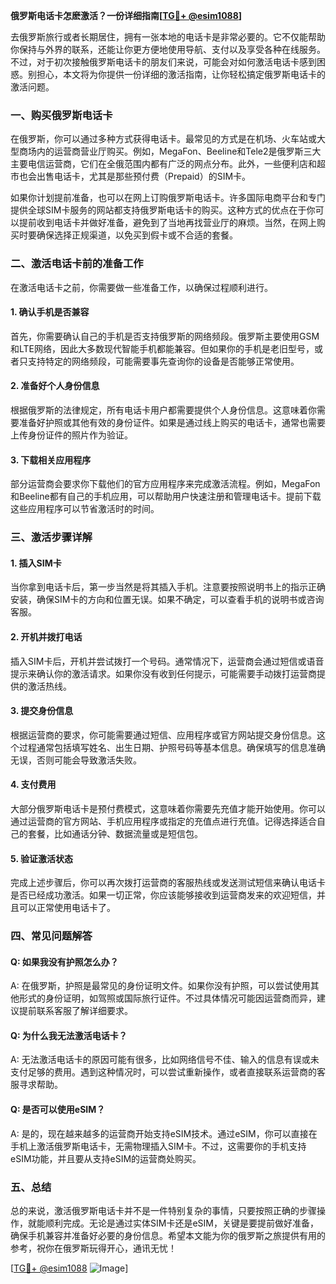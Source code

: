 **俄罗斯电话卡怎麽激活？一份详细指南[[TG💪+ @esim1088](https://t.me/s/esim1088)]**

去俄罗斯旅行或者长期居住，拥有一张本地的电话卡是非常必要的。它不仅能帮助你保持与外界的联系，还能让你更方便地使用导航、支付以及享受各种在线服务。不过，对于初次接触俄罗斯电话卡的朋友们来说，可能会对如何激活电话卡感到困惑。别担心，本文将为你提供一份详细的激活指南，让你轻松搞定俄罗斯电话卡的激活问题。

### 一、购买俄罗斯电话卡

在俄罗斯，你可以通过多种方式获得电话卡。最常见的方式是在机场、火车站或大型商场内的运营商营业厅购买。例如，MegaFon、Beeline和Tele2是俄罗斯三大主要电信运营商，它们在全俄范围内都有广泛的网点分布。此外，一些便利店和超市也会出售电话卡，尤其是那些预付费（Prepaid）的SIM卡。

如果你计划提前准备，也可以在网上订购俄罗斯电话卡。许多国际电商平台和专门提供全球SIM卡服务的网站都支持俄罗斯电话卡的购买。这种方式的优点在于你可以提前收到电话卡并做好准备，避免到了当地再找营业厅的麻烦。当然，在网上购买时要确保选择正规渠道，以免买到假卡或不合适的套餐。

### 二、激活电话卡前的准备工作

在激活电话卡之前，你需要做一些准备工作，以确保过程顺利进行。

#### 1. 确认手机是否兼容

首先，你需要确认自己的手机是否支持俄罗斯的网络频段。俄罗斯主要使用GSM和LTE网络，因此大多数现代智能手机都能兼容。但如果你的手机是老旧型号，或者只支持特定的网络频段，可能需要事先查询你的设备是否能够正常使用。

#### 2. 准备好个人身份信息

根据俄罗斯的法律规定，所有电话卡用户都需要提供个人身份信息。这意味着你需要准备好护照或其他有效的身份证件。如果是通过线上购买的电话卡，通常也需要上传身份证件的照片作为验证。

#### 3. 下载相关应用程序

部分运营商会要求你下载他们的官方应用程序来完成激活流程。例如，MegaFon和Beeline都有自己的手机应用，可以帮助用户快速注册和管理电话卡。提前下载这些应用程序可以节省激活时的时间。

### 三、激活步骤详解

#### 1. 插入SIM卡

当你拿到电话卡后，第一步当然是将其插入手机。注意要按照说明书上的指示正确安装，确保SIM卡的方向和位置无误。如果不确定，可以查看手机的说明书或咨询客服。

#### 2. 开机并拨打电话

插入SIM卡后，开机并尝试拨打一个号码。通常情况下，运营商会通过短信或语音提示来确认你的激活请求。如果你没有收到任何提示，可能需要手动拨打运营商提供的激活热线。

#### 3. 提交身份信息

根据运营商的要求，你可能需要通过短信、应用程序或官方网站提交身份信息。这个过程通常包括填写姓名、出生日期、护照号码等基本信息。确保填写的信息准确无误，否则可能会导致激活失败。

#### 4. 支付费用

大部分俄罗斯电话卡是预付费模式，这意味着你需要先充值才能开始使用。你可以通过运营商的官方网站、手机应用程序或指定的充值点进行充值。记得选择适合自己的套餐，比如通话分钟、数据流量或是短信包。

#### 5. 验证激活状态

完成上述步骤后，你可以再次拨打运营商的客服热线或发送测试短信来确认电话卡是否已经成功激活。如果一切正常，你应该能够接收到运营商发来的欢迎短信，并且可以正常使用电话卡了。

### 四、常见问题解答

#### Q: 如果我没有护照怎么办？

A: 在俄罗斯，护照是最常见的身份证明文件。如果你没有护照，可以尝试使用其他形式的身份证明，如驾照或国际旅行证件。不过具体情况可能因运营商而异，建议提前联系客服了解详细要求。

#### Q: 为什么我无法激活电话卡？

A: 无法激活电话卡的原因可能有很多，比如网络信号不佳、输入的信息有误或未支付足够的费用。遇到这种情况时，可以尝试重新操作，或者直接联系运营商的客服寻求帮助。

#### Q: 是否可以使用eSIM？

A: 是的，现在越来越多的运营商开始支持eSIM技术。通过eSIM，你可以直接在手机上激活俄罗斯电话卡，无需物理插入SIM卡。不过，这需要你的手机支持eSIM功能，并且要从支持eSIM的运营商处购买。

### 五、总结

总的来说，激活俄罗斯电话卡并不是一件特别复杂的事情，只要按照正确的步骤操作，就能顺利完成。无论是通过实体SIM卡还是eSIM，关键是要提前做好准备，确保手机兼容并准备好必要的身份信息。希望本文能为你的俄罗斯之旅提供有用的参考，祝你在俄罗斯玩得开心，通讯无忧！

[[TG💪+ @esim1088](https://t.me/s/esim1088) ![Image](https://i.postimg.cc/4NQfJmqS/Snipaste-2025-05-13-00-14-12.png)]